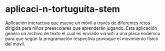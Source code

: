 # aplicaci-n-tortuguita-stem
Aplicación interactiva que mueve un móvil a través de diferentes retos dirigida para niños preescolares que aprenderán jugando. Esta aplicación genera un archivo de texto el cual es enviado vía wifi a una placa nodemcu para que según la programación respectiva provoque el movimiento físico del móvil.
